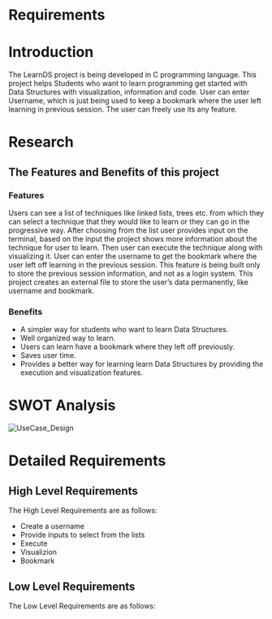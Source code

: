 # Requirements

# Introduction
The LearnDS project is being developed in C programming language. This project helps Students who want to learn programming get started with Data Structures with visualization, information and code. User can enter Username, which is just being used to keep a bookmark where the user left learning in previous session. The user can freely use its any feature.
# Research
## The Features and Benefits of this project
### Features

Users can see a list of techniques like linked lists, trees etc. from which they can select a technique that they would like to learn or they can go in the progressive way. After choosing from the list user provides input on the terminal, based on the input the project shows more information about the technique for user to learn. Then user can execute the technique along with visualizing it.
User can enter the username to get the bookmark where the user left off learning in the previous session. This feature is being built only to store the previous session information, and not as a login system. This project creates an external file to store the user’s data permanently, like username and bookmark.

### Benefits

* A simpler way for students who want to learn Data Structures.
* Well organized way to learn.
* Users can learn have a bookmark where they left off previously.
* Saves user time.
* Provides a better way for learning learn Data Structures by providing the execution and visualization features.

# SWOT Analysis


![UseCase_Design](https://github.com/KubasadSumanth/learnDs/blob/main/1_Requirements/LearnDS.png?raw=true)


# Detailed Requirements

## High Level Requirements
The High Level Requirements are as follows:
* Create a username
* Provide inputs to select from the lists
* Execute
* Visualizion
* Bookmark

## Low Level Requirements
The Low Level Requirements are as follows:


